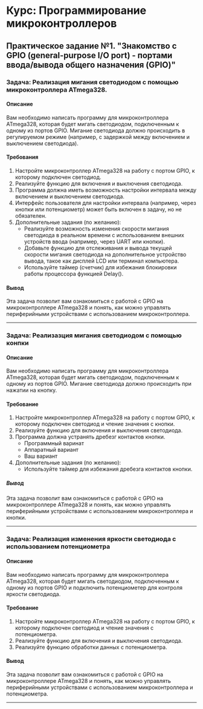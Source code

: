 # Курс: Программирование микроконтроллеров

## Практическое задание №1. "Знакомство с GPIO (general-purpose I/O port) - портами ввода/вывода общего назначения (GPIO)"

### Задача: Реализация мигания светодиодом с помощью микроконтроллера ATmega328.
#### Описание
Вам необходимо написать программу для микроконтроллера ATmega328, которая будет мигать светодиодом, подключенным к одному из портов GPIO. Мигание светодиода должно происходить в регулируемом режиме (например, с задержкой между включением и выключением светодиода).
#### Требования
1. Настройте микроконтроллер ATmega328 на работу с портом GPIO, к которому подключен светодиод.
2. Реализуйте функцию для включения и выключения светодиода.
3. Программа должна иметь возможность настройки интервала между включением и выключением светодиода.
4. Интерфейс пользователя для настройки интервала (например, через кнопки или потенциометр) может быть включен в задачу, но не обязателен.
5. Дополнительные задания (по желанию):
	- Реализуйте возможность изменения скорости мигания светодиода в реальном времени с использованием внешних устройств ввода (например, через UART или кнопки).
	- Добавьте функцию для отслеживания и вывода текущей скорости мигания светодиода на дополнительное устройство вывода, такое как дисплей LCD или терминал компьютера.
	- Используйте таймер (счетчик) для избежания блокировки работы процессора функцией Delay().
#### Вывод
Эта задача позволит вам ознакомиться с работой с GPIO на микроконтроллере ATmega328 и понять, как можно управлять периферийными устройствами с использованием микроконтроллера. 
_________________
### Задача: Реализазция мигания светодиодом с помощью конпки
#### Описание
Вам необходимо написать программу для микроконтроллера ATmega328, которая будет мигать светодиодом, подключенным к одному из портов GPIO. Мигание светодиода должно происходить при нажатии на кнопку.
#### Требование
1. Настройте микроконтроллер ATmega328 на работу с портом GPIO, к которому подключен светодиод и чтение значения с кнопки.
2. Реализуйте функцию для включения и выключения светодиода.
3. Программа должна устранять дребезг контактов кнопки.
	- Программный варинат
	- Аппаратный вариант
	- Ваш вариант
4. Дополнительные задания (по желанию):
	-  Используйте таймер для избежания дребезга контактов кнопки.
##### Вывод
Эта задача позволит вам ознакомиться с работой с GPIO на микроконтроллере ATmega328 и понять, как можно управлять периферийными устройствами с использованием микроконтроллера и кнопки. 
_________________
### Задача: Реализация изменения яркости светодиода с использованием потенциометра
#### Описание
Вам необходимо написать программу для микроконтроллера ATmega328, которая будет мигать светодиодом, подключенным к одному из портов GPIO и подключить потенциометер для контроля яркости светодиода.
#### Требование
1. Настройте микроконтроллер ATmega328 на работу с портом GPIO, к которому подключен светодиод и чтение значения с потенциометра.
2.  Реализуйте функцию для включения и выключения светодиода.
3.  Реализуйте функцию обработки данных с потенциометра.
#### Вывод
Эта задача позволит вам ознакомиться с работой с GPIO на микроконтроллере ATmega328 и понять, как можно управлять периферийными устройствами с использованием микроконтроллера и потенциометра. 
_________________
<!--stackedit_data:
eyJoaXN0b3J5IjpbOTYxOTc2OTQ4XX0=
-->